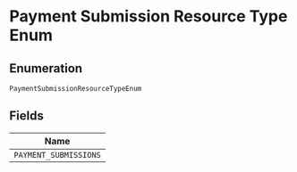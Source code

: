
# Payment Submission Resource Type Enum

## Enumeration

`PaymentSubmissionResourceTypeEnum`

## Fields

| Name |
|  --- |
| `PAYMENT_SUBMISSIONS` |

